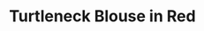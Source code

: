 ---
title: Turtleneck Blouse in Red
price: RUB 3,230

description: The base is made of fabric, and the yoke is made of jersey, so the two parts are contrast in texture while close in color. The neck has an invisible zipper on the back. 

composition: 50% polyester, 40% viscose, 10% elastane
sizes: Available in two sizes (S, M)
---